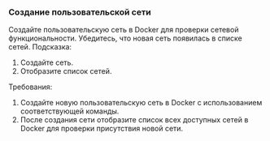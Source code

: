 
### Создание пользовательской сети

Создайте пользовательскую сеть в Docker для проверки сетевой функциональности. Убедитесь, что новая сеть появилась в списке сетей. Подсказка: 
1. Создайте сеть. 
2. Отобразите список сетей.

Требования:
1. Создайте новую пользовательскую сеть в Docker с использованием соответствующей команды.
2. После создания сети отобразите список всех доступных сетей в Docker для проверки присутствия новой сети.